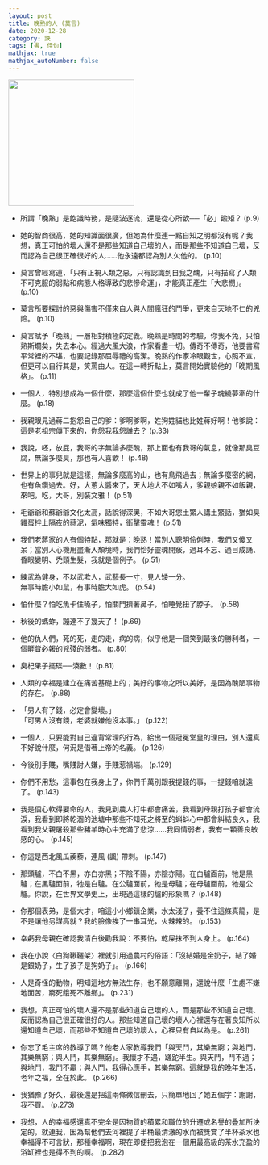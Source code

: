 ```yaml
---
layout: post
title: 晚熟的人 (莫言)
date: 2020-12-28
category: 訣
tags: [書, 佳句]
mathjax: true
mathjax_autoNumber: false
---
```


<img src="https://doltegg.github.io/book/images/LateMature.jpg" style="width:250px;">

- 所謂「晚熟」是飽識時務，是隨波逐流，還是從心所欲──「必」踰矩？ (p.9)

- 她的智商很高，她的知識面很廣，但她為什麼連一點自知之明都沒有呢？我想，真正可怕的壞人還不是那些知道自己壞的人，而是那些不知道自己壞，反而認為自己很正確很好的人……他永遠都認為別人欠他的。 (p.10)

<!--more-->

- 莫言曾經寫道，「只有正視人類之惡，只有認識到自我之醜，只有描寫了人類不可克服的弱點和病態人格導致的悲慘命運」，才能真正產生「大悲憫」。 (p.10)

- 莫言所要探討的惡與傷害不僅來自人與人間瘋狂的鬥爭，更來自天地不仁的兇險。 (p.10)

- 莫言賦予「晚熟」一層相對積極的定義。晚熟是時間的考驗，你我不免，只怕熟斯爛矣，失去本心。經過大風大浪，作家看盡一切。傳奇不傳奇，他要書寫平常裡的不堪，也要記錄那屈辱禮的高潔。晚熟的作家冷眼觀世，心照不宣，但更可以自行其是，笑罵由人。在這一轉折點上，莫言開始實驗他的「晚期風格」。 (p.11)

- 一個人，特別想成為一個什麼，那麼這個什麼也就成了他一輩子魂繞夢牽的什麼。 (p.18)

- 我親眼見過蔣二抱怨自己的爹：爹啊爹啊，姓狗姓貓也比姓蔣好啊！他爹說：這是老祖宗傳下來的，你怨我我怨誰去？ (p.33)

- 我說，呸，放屁，我哥的字無論多麼醜，那上面也有我哥的氣息，就像那臭豆腐，無論多麼臭，那也有人喜歡！ (p.48)

- 世界上的事兒就是這樣，無論多麼高的山，也有鳥飛過去；無論多麼密的網，也有魚鑽過去。好，大蔥大醬來了，天大地大不如嘴大，爹親娘親不如飯親，來吧，吃，大哥，別裝文雅！ (p.51)

- 毛爺爺和蘇爺爺文化太高，話說得深奧，不如大哥您土鱉人講土鱉話，猶如臭雞蛋拌上隔夜的蒜泥，氣味獨特，衝擊靈魂！ (p.51)

- 我們老蔣家的人有個特點，那就是：晚熟！當別人聰明伶俐時，我們又傻又呆；當別人心機用盡漸入頹境時，我們恰好靈魂開竅，過耳不忘、過目成誦、昏眼變明、禿頭生髮，我就是個例子。 (p.51)

- 練武為健身，不以武欺人，武藝長一寸，見人矮一分。<br>
  無事時膽小如鼠，有事時膽大如虎。 (p.54)

- 怕什麼？怕吃魚卡住嗓子，怕關門擠著鼻子，怕睡覺扭了脖子。 (p.58)

- 秋後的螞蚱，蹦達不了幾天了！ (p.69)

- 他的仇人們，死的死，走的走，病的病，似乎他是一個笑到最後的勝利者，一個睚眥必報的兇殘的弱者。 (p.80)

- 臭杞果子擺碟──湊數！ (p.81)

- 人類的幸福是建立在痛苦基礎上的；美好的事物之所以美好，是因為醜陋事物的存在。 (p.88)

- 「男人有了錢，必定會變壞。」<br>
  「可男人沒有錢，老婆就嫌他沒本事。」 (p.122)

- 一個人，只要能對自己違背常理的行為，給出一個冠冕堂皇的理由，別人還真不好說什麼，何況是借著上帝的名義。 (p.126)

- 今後別手賤，嘴賤討人嫌，手賤惹禍端。 (p.129)

- 你們不用愁，這事包在我身上了，你們千萬別跟我提錢的事，一提錢咱就遠了。 (p.143)

- 我是個心軟得要命的人，我見到農人打牛都會痛苦，我看到母親打孩子都會流淚，我看到即將乾涸的池塘中那些不知死之將至的蝌蚪心中都會糾結良久，我看到我父親屠殺那些豬羊時心中充滿了悲涼……我同情弱者，我有一顆善良敏感的心。 (p.145)

- 你這是西北風瓜蒺藜，連風 (諷) 帶刺。 (p.147)

- 那頭驢，不白不黑，亦白亦黑；不陰不陽，亦陰亦陽。在白驢面前，牠是黑驢；在黑驢面前，牠是白驢。在公驢面前，牠是母驢；在母驢面前，牠是公驢。你說，在世界文學史上，出現過這樣的驢的形象嗎？ (p.148)

- 你那個表弟，是個大才，咱這小小鄉鎮企業，水太淺了，養不住這條真龍，是不是讓他另謀高就？我的臉像挨了一串耳光，火辣辣的。 (p.153)

- 幸虧我母親在確認我清白後勸我說：不要怕，乾屎抹不到人身上。 (p.164)

- 我在小說〈白狗鞦韆架〉裡就引用過農村的俗語：「沒結婚是金奶子，結了婚是銀奶子，生了孩子是狗奶子」。 (p.166)

- 人是奇怪的動物，明知這地方無法生存，也不願意離開，還說什麼「生處不嫌地面苦，窮死餓死不離鄉」。 (p.231)

- 我想，真正可怕的壞人還不是那些知道自己壞的人，而是那些不知道自己壞、反而認為自己很正確很好的人。那些知道自己壞的壞人心裡還存在著良知所以還知道自己壞，而那些不知道自己壞的壞人，心裡只有自以為是。 (p.261)

- 你忘了毛主席的教導了嗎？他老人家教導我們「與天鬥，其樂無窮；與地鬥，其樂無窮；與人鬥，其樂無窮」。我懷才不遇，蹉跎半生。與天鬥，鬥不過；與地鬥，我鬥不贏；與人鬥，我得心應手，其樂無窮。這就是我的晚年生活，老年之福，全在於此。 (p.266)

- 我猶豫了好久，最後還是把這兩條微信刪去，只簡單地回了她五個字：謝謝，我不買。 (p.273)

- 我想，人的幸福感還真不完全是因物質的積累和職位的升遷或名譽的疊加所決定的，就連我，因為幫他們去河裡提了半桶最清澈的水而被獎賞了半杯茶水也幸福得不可言狀，那種幸福啊，現在即便把我泡在一個用最高級的茶水充盈的浴缸裡也是得不到的啊。 (p.282)
